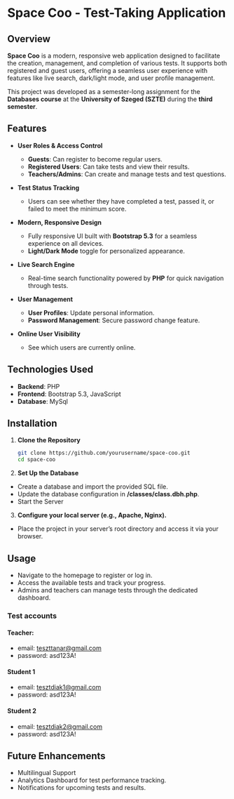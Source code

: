 # Space Coo - Test-Taking Application  

## Overview  
**Space Coo** is a modern, responsive web application designed to facilitate the creation, management, and completion of various tests. It supports both registered and guest users, offering a seamless user experience with features like live search, dark/light mode, and user profile management. 

This project was developed as a semester-long assignment for the **Databases course** at the **University of Szeged (SZTE)** during the **third semester**.

## Features  
- **User Roles & Access Control**  
  - **Guests**: Can register to become regular users.  
  - **Registered Users**: Can take tests and view their results.  
  - **Teachers/Admins**: Can create and manage tests and test questions.  
  
- **Test Status Tracking**  
  - Users can see whether they have completed a test, passed it, or failed to meet the minimum score.  
  
- **Modern, Responsive Design**  
  - Fully responsive UI built with **Bootstrap 5.3** for a seamless experience on all devices.  
  - **Light/Dark Mode** toggle for personalized appearance.  
  
- **Live Search Engine**  
  - Real-time search functionality powered by **PHP** for quick navigation through tests.  
  
- **User Management**  
  - **User Profiles**: Update personal information.  
  - **Password Management**: Secure password change feature.  
  
- **Online User Visibility**  
  - See which users are currently online.  
  
## Technologies Used  
- **Backend**: PHP  
- **Frontend**: Bootstrap 5.3, JavaScript
- **Database**: MySql  

## Installation  

1. **Clone the Repository**  
   ```bash
   git clone https://github.com/yourusername/space-coo.git  
   cd space-coo
   ```

2. **Set Up the Database**

- Create a database and import the provided SQL file.
- Update the database configuration in **/classes/class.dbh.php**.
- Start the Server

3. **Configure your local server (e.g., Apache, Nginx).**
- Place the project in your server’s root directory and access it via your browser.
## Usage
- Navigate to the homepage to register or log in.
- Access the available tests and track your progress.
- Admins and teachers can manage tests through the dedicated dashboard.
### Test accounts
#### Teacher: 
- email: teszttanar@gmail.com 
- password: asd123A!
#### Student 1
- email: tesztdiak1@gmail.com
- password: asd123A!
#### Student 2
- email: tesztdiak2@gmail.com
- password: asd123A!
## Future Enhancements
- Multilingual Support
- Analytics Dashboard for test performance tracking.
- Notifications for upcoming tests and results.
